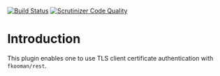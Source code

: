 [![Build Status](https://travis-ci.org/fkooman/php-lib-rest-plugin-tls.svg?branch=master)](https://travis-ci.org/fkooman/php-lib-rest-plugin-tls)
[![Scrutinizer Code Quality](https://scrutinizer-ci.com/g/fkooman/php-lib-rest-plugin-tls/badges/quality-score.png?b=master)](https://scrutinizer-ci.com/g/fkooman/php-lib-rest-plugin-tls/?branch=master)

# Introduction
This plugin enables one to use TLS client certificate authentication with `fkooman/rest`.
